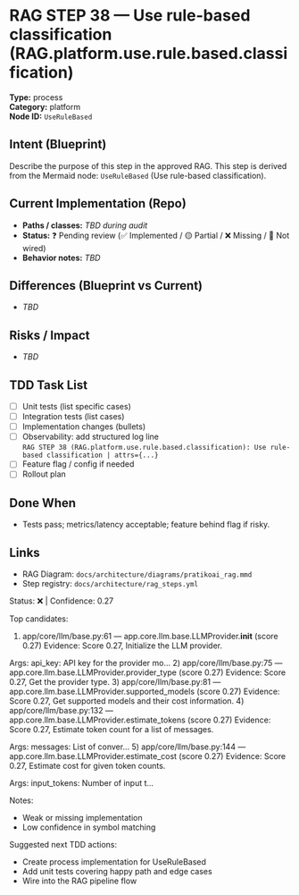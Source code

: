 # RAG STEP 38 — Use rule-based classification (RAG.platform.use.rule.based.classification)

**Type:** process  
**Category:** platform  
**Node ID:** `UseRuleBased`

## Intent (Blueprint)
Describe the purpose of this step in the approved RAG. This step is derived from the Mermaid node: `UseRuleBased` (Use rule-based classification).

## Current Implementation (Repo)
- **Paths / classes:** _TBD during audit_
- **Status:** ❓ Pending review (✅ Implemented / 🟡 Partial / ❌ Missing / 🔌 Not wired)
- **Behavior notes:** _TBD_

## Differences (Blueprint vs Current)
- _TBD_

## Risks / Impact
- _TBD_

## TDD Task List
- [ ] Unit tests (list specific cases)
- [ ] Integration tests (list cases)
- [ ] Implementation changes (bullets)
- [ ] Observability: add structured log line  
  `RAG STEP 38 (RAG.platform.use.rule.based.classification): Use rule-based classification | attrs={...}`
- [ ] Feature flag / config if needed
- [ ] Rollout plan

## Done When
- Tests pass; metrics/latency acceptable; feature behind flag if risky.

## Links
- RAG Diagram: `docs/architecture/diagrams/pratikoai_rag.mmd`
- Step registry: `docs/architecture/rag_steps.yml`


<!-- AUTO-AUDIT:BEGIN -->
Status: ❌  |  Confidence: 0.27

Top candidates:
1) app/core/llm/base.py:61 — app.core.llm.base.LLMProvider.__init__ (score 0.27)
   Evidence: Score 0.27, Initialize the LLM provider.

Args:
    api_key: API key for the provider
    mo...
2) app/core/llm/base.py:75 — app.core.llm.base.LLMProvider.provider_type (score 0.27)
   Evidence: Score 0.27, Get the provider type.
3) app/core/llm/base.py:81 — app.core.llm.base.LLMProvider.supported_models (score 0.27)
   Evidence: Score 0.27, Get supported models and their cost information.
4) app/core/llm/base.py:132 — app.core.llm.base.LLMProvider.estimate_tokens (score 0.27)
   Evidence: Score 0.27, Estimate token count for a list of messages.

Args:
    messages: List of conver...
5) app/core/llm/base.py:144 — app.core.llm.base.LLMProvider.estimate_cost (score 0.27)
   Evidence: Score 0.27, Estimate cost for given token counts.

Args:
    input_tokens: Number of input t...

Notes:
- Weak or missing implementation
- Low confidence in symbol matching

Suggested next TDD actions:
- Create process implementation for UseRuleBased
- Add unit tests covering happy path and edge cases
- Wire into the RAG pipeline flow
<!-- AUTO-AUDIT:END -->